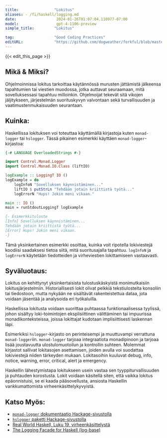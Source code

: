 ```yaml
---
title:                "Lokitus"
aliases: - /fi/haskell/logging.md
date:                  2024-01-26T01:07:04.110977-07:00
model:                 gpt-4-1106-preview
simple_title:         "Lokitus"

tag:                  "Good Coding Practices"
editURL:              "https://github.com/dogweather/forkful/blob/master/content/fi/haskell/logging.md"
---
```


{{< edit_this_page >}}

## Mikä & Miksi?
Ohjelmoinnissa lokitus tarkoittaa käytännössä murusten jättämistä jälkeensa tapahtumien tai viestien muodossa, jotka auttavat seuraamaan, mitä sovelluksessasi tapahtuu milloinkin. Ohjelmoijat tekevät sitä vikojen jäljitykseen, järjestelmän suorituskyvyn valvontaan sekä turvallisuuden ja vaatimustenmukaisuuden seurantaan.

## Kuinka:
Haskellissa lokituksen voi toteuttaa käyttämällä kirjastoja kuten `monad-logger` tai `hslogger`. Tässä pikainen esimerkki käyttäen `monad-logger`-kirjastoa:

```Haskell
{-# LANGUAGE OverloadedStrings #-}

import Control.Monad.Logger
import Control.Monad.IO.Class (liftIO)

logExample :: LoggingT IO ()
logExample = do
    logInfoN "Sovelluksen käynnistäminen..."
    liftIO $ putStrLn "Tehdään jotain kriittistä työtä..."
    logErrorN "Hups! Jokin meni vikaan."

main :: IO ()
main = runStdoutLoggingT logExample

{- Esimerkkituloste
[Info] Sovelluksen käynnistäminen...
Tehdään jotain kriittistä työtä...
[Error] Hups! Jokin meni vikaan.
-}
```

Tämä yksinkertainen esimerkki osoittaa, kuinka voit ripotella lokiviestejä koodiisi saadaksesi tietoa siitä, mitä suoritusajalla tapahtuu. `logInfoN` ja `logErrorN` käytetään tiedotteiden ja virheviestien lokittamiseen vastaavasti.

## Syväluotaus:
Lokitus on kehittynyt yksinkertaisista tulostuskäskyistä monimutkaisiin lokitusjärjestelmiin. Historiallisesti lokit olivat pelkkiä tekstiulosteita konsoliin tai tiedostoon, mutta nykyään ne sisältävät rakenteistettua dataa, jota voidaan jäsentää ja analysoida eri työkaluilla.

Haskellissa lokitusta voidaan suorittaa puhtaassa funktionaalisessa tyylissä, johon sisältyy loki-toimintojen eksplisiittinen välittäminen tai impuurissa monadikonteksteissa, joissa lokittajat kudotaan implisiittisesti laskennan läpi.

Esimerkiksi `hslogger`-kirjasto on perinteisempi ja muuttuvampi verrattuna `monad-logger`iin. `monad-logger` tarjoaa integraatiota monadipinoon ja tarjoaa lisää joustavuutta ulostulomuotoilun ja kontrollin suhteen. Molemmat kirjastot sallivat lokitasojen asettamisen, joiden avulla voi suodattaa lokiviestejä niiden tärkeyden mukaan. Lokitasoihin kuuluvat debug, info, notice, warning, error, critical, alert ja emergency.

Haskellin lähestymistapa lokitukseen usein vastaa sen tyyppiturvallisuuden ja puhtauden korostusta. Lokit voidaan käsitellä siten, että vaikka lokitus epäonnistuisi, se ei kaada pääsovellusta, ansiosta Haskellin vankkumattomista virheenkäsittelykyvyistä.

## Katso Myös:
- [`monad-logger` dokumentaatio Hackage-sivustolla](https://hackage.haskell.org/package/monad-logger)
- [`hslogger` paketti Hackage-sivustolla](https://hackage.haskell.org/package/hslogger)
- [Real World Haskell, Luku 19, virheenkäsittelystä](http://book.realworldhaskell.org/read/error-handling.html)
- [The Logging Facade for Haskell (log-base)](https://hackage.haskell.org/package/log-base)
